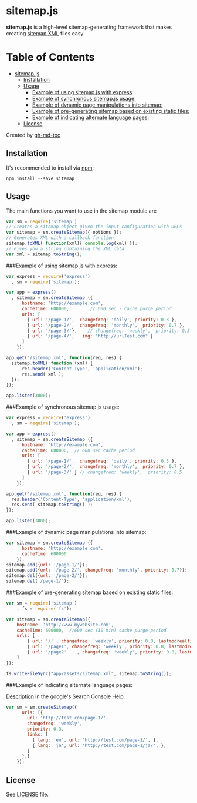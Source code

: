 sitemap.js
==========

**sitemap.js** is a high-level sitemap-generating framework that
makes creating [sitemap XML](http://www.sitemaps.org/) files easy.

Table of Contents
=================

  * [sitemap.js](#sitemapjs)
    * [Installation](#installation)
    * [Usage](#usage)
      * [Example of using sitemap.js with <a href="https://github.com/visionmedia/express">express</a>:](#example-of-using-sitemapjs-with-express)
      * [Example of synchronous sitemap.js usage:](#example-of-synchronous-sitemapjs-usage)
      * [Example of dynamic page manipulations into sitemap:](#example-of-dynamic-page-manipulations-into-sitemap)
      * [Example of pre-generating sitemap based on existing static files:](#example-of-pre-generating-sitemap-based-on-existing-static-files)
      * [Example of indicating alternate language pages:](#example-of-indicating-alternate-language-pages)
    * [License](#license)

Created by [gh-md-toc](https://github.com/ekalinin/github-markdown-toc)

Installation
------------

It's recommended to install via [npm](https://github.com/isaacs/npm/):

    npm install --save sitemap

Usage
-----
The main functions you want to use in the sitemap module are

```javascript
var sm = require('sitemap')
// Creates a sitemap object given the input configuration with URLs
var sitemap = sm.createSitemap({ options });
// Generates XML with a callback function
sitemap.toXML( function(xml){ console.log(xml) });
// Gives you a string containing the XML data
var xml = sitemap.toString();
```

###Example of using sitemap.js with [express](https://github.com/visionmedia/express):

```javascript
var express = require('express')
  , sm = require('sitemap');

var app = express()
  , sitemap = sm.createSitemap ({
      hostname: 'http://example.com',
      cacheTime: 600000,        // 600 sec - cache purge period
      urls: [
        { url: '/page-1/',  changefreq: 'daily', priority: 0.3 },
        { url: '/page-2/',  changefreq: 'monthly',  priority: 0.7 },
        { url: '/page-3/'},    // changefreq: 'weekly',  priority: 0.5
        { url: '/page-4/',   img: "http://urlTest.com" }
      ]
    });

app.get('/sitemap.xml', function(req, res) {
  sitemap.toXML( function (xml) {
      res.header('Content-Type', 'application/xml');
      res.send( xml );
  });
});

app.listen(3000);
```

###Example of synchronous sitemap.js usage:

```javascript
var express = require('express')
  , sm = require('sitemap');

var app = express()
  , sitemap = sm.createSitemap ({
      hostname: 'http://example.com',
      cacheTime: 600000,  // 600 sec cache period
      urls: [
        { url: '/page-1/',  changefreq: 'daily', priority: 0.3 },
        { url: '/page-2/',  changefreq: 'monthly',  priority: 0.7 },
        { url: '/page-3/' } // changefreq: 'weekly',  priority: 0.5
      ]
    });

app.get('/sitemap.xml', function(req, res) {
  res.header('Content-Type', 'application/xml');
  res.send( sitemap.toString() );
});

app.listen(3000);
```

###Example of dynamic page manipulations into sitemap:

```javascript
var sitemap = sm.createSitemap ({
      hostname: 'http://example.com',
      cacheTime: 600000
    });
sitemap.add({url: '/page-1/'});
sitemap.add({url: '/page-2/', changefreq: 'monthly', priority: 0.7});
sitemap.del({url: '/page-2/'});
sitemap.del('/page-1/');
```



###Example of pre-generating sitemap based on existing static files:

```javascript
var sm = require('sitemap')
    , fs = require('fs');

var sitemap = sm.createSitemap({
    hostname: 'http://www.mywebsite.com',
    cacheTime: 600000,  //600 sec (10 min) cache purge period
    urls: [
        { url: '/' , changefreq: 'weekly', priority: 0.8, lastmodrealtime: true, lastmodfile: 'app/assets/index.html' },
        { url: '/page1', changefreq: 'weekly', priority: 0.8, lastmodrealtime: true, lastmodfile: 'app/assets/page1.html' },
        { url: '/page2'    , changefreq: 'weekly', priority: 0.8, lastmodrealtime: true, lastmodfile: 'app/templates/page2.hbs' } /* useful to monitor template content files instead of generated static files */
    ]
});

fs.writeFileSync("app/assets/sitemap.xml", sitemap.toString());
```

###Example of indicating alternate language pages:

[Description](https://support.google.com/webmasters/answer/2620865?hl=en) in
the google's Search Console Help.

```javascript
var sm = sm.createSitemap({
      urls: [{
        url: 'http://test.com/page-1/',
        changefreq: 'weekly',
        priority: 0.3,
        links: [
          { lang: 'en', url: 'http://test.com/page-1/', },
          { lang: 'ja', url: 'http://test.com/page-1/ja/', },
        ]
      },]
    });
```

License
-------

See [LICENSE](https://github.com/ekalinin/sitemap.js/blob/master/LICENSE)
file.
